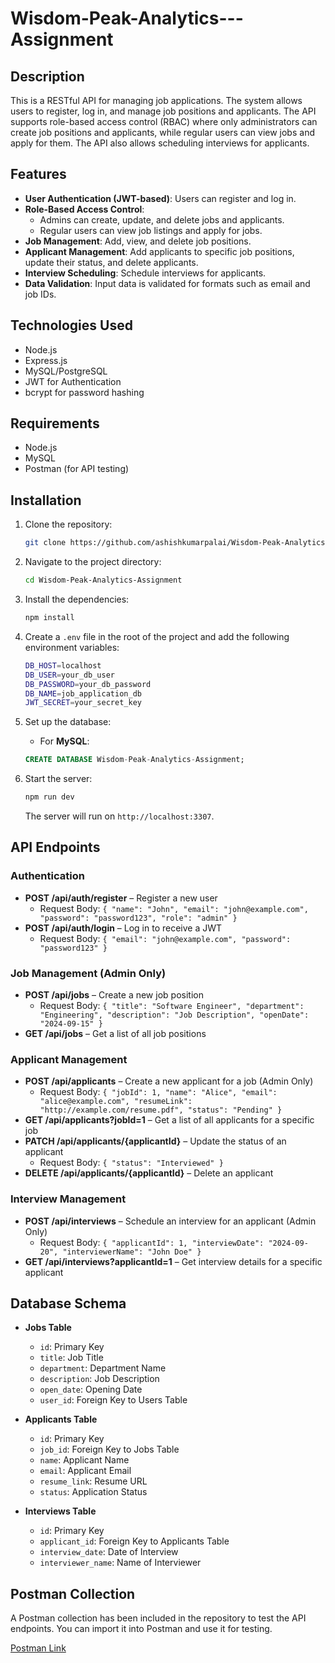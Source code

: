 # Wisdom-Peak-Analytics---Assignment

## Description

This is a RESTful API for managing job applications. The system allows users to register, log in, and manage job positions and applicants. The API supports role-based access control (RBAC) where only administrators can create job positions and applicants, while regular users can view jobs and apply for them. The API also allows scheduling interviews for applicants.

## Features

- **User Authentication (JWT-based)**: Users can register and log in.
- **Role-Based Access Control**: 
  - Admins can create, update, and delete jobs and applicants.
  - Regular users can view job listings and apply for jobs.
- **Job Management**: Add, view, and delete job positions.
- **Applicant Management**: Add applicants to specific job positions, update their status, and delete applicants.
- **Interview Scheduling**: Schedule interviews for applicants.
- **Data Validation**: Input data is validated for formats such as email and job IDs.

## Technologies Used

- Node.js
- Express.js
- MySQL/PostgreSQL
- JWT for Authentication
- bcrypt for password hashing

## Requirements

- Node.js
- MySQL 
- Postman (for API testing)

## Installation

1. Clone the repository:

    ```bash
    git clone https://github.com/ashishkumarpalai/Wisdom-Peak-Analytics-Assignment.git
    ```

2. Navigate to the project directory:

    ```bash
    cd Wisdom-Peak-Analytics-Assignment
    ```

3. Install the dependencies:

    ```bash
    npm install
    ```

4. Create a `.env` file in the root of the project and add the following environment variables:

    ```bash
    DB_HOST=localhost
    DB_USER=your_db_user
    DB_PASSWORD=your_db_password
    DB_NAME=job_application_db
    JWT_SECRET=your_secret_key
    ```

5. Set up the database:

    - For **MySQL**:

    ```sql
    CREATE DATABASE Wisdom-Peak-Analytics-Assignment;
    ```

6. Start the server:

    ```bash
    npm run dev
    ```

   The server will run on `http://localhost:3307`.

## API Endpoints

### **Authentication**

- **POST /api/auth/register** – Register a new user
    - Request Body: `{ "name": "John", "email": "john@example.com", "password": "password123", "role": "admin" }`
- **POST /api/auth/login** – Log in to receive a JWT
    - Request Body: `{ "email": "john@example.com", "password": "password123" }`

### **Job Management (Admin Only)**

- **POST /api/jobs** – Create a new job position
    - Request Body: `{ "title": "Software Engineer", "department": "Engineering", "description": "Job Description", "openDate": "2024-09-15" }`
- **GET /api/jobs** – Get a list of all job positions

### **Applicant Management**

- **POST /api/applicants** – Create a new applicant for a job (Admin Only)
    - Request Body: `{ "jobId": 1, "name": "Alice", "email": "alice@example.com", "resumeLink": "http://example.com/resume.pdf", "status": "Pending" }`
- **GET /api/applicants?jobId=1** – Get a list of all applicants for a specific job
- **PATCH /api/applicants/{applicantId}** – Update the status of an applicant
    - Request Body: `{ "status": "Interviewed" }`
- **DELETE /api/applicants/{applicantId}** – Delete an applicant

### **Interview Management**

- **POST /api/interviews** – Schedule an interview for an applicant (Admin Only)
    - Request Body: `{ "applicantId": 1, "interviewDate": "2024-09-20", "interviewerName": "John Doe" }`
- **GET /api/interviews?applicantId=1** – Get interview details for a specific applicant

## Database Schema

- **Jobs Table**
    - `id`: Primary Key
    - `title`: Job Title
    - `department`: Department Name
    - `description`: Job Description
    - `open_date`: Opening Date
    - `user_id`: Foreign Key to Users Table

- **Applicants Table**
    - `id`: Primary Key
    - `job_id`: Foreign Key to Jobs Table
    - `name`: Applicant Name
    - `email`: Applicant Email
    - `resume_link`: Resume URL
    - `status`: Application Status

- **Interviews Table**
    - `id`: Primary Key
    - `applicant_id`: Foreign Key to Applicants Table
    - `interview_date`: Date of Interview
    - `interviewer_name`: Name of Interviewer

## Postman Collection

A Postman collection has been included in the repository to test the API endpoints. You can import it into Postman and use it for testing.

[ Postman Link](https://www.postman.com/altimetry-astronomer-93622011/public/collection/js4drui/wisdom-peak-analytics-assignment?action=share&creator=24840024)